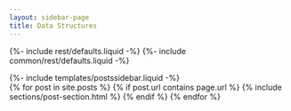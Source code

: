 ```yaml
---
layout: sidebar-page
title: Data Structures
---
```


<!-- blog -->
{%- include rest/defaults.liquid -%}
{%- include common/rest/defaults.liquid -%}
<section class="section">
  <div class="container">
    <div class="row">
      {%- include templates/postssidebar.liquid -%}
    </div>
  </div>
  <div class="container">
    <div class="row">
      {% for post in site.posts %}
        {% if post.url contains page.url %}
            {% include sections/post-section.html %}
        {% endif %}
      {% endfor %}
    </div>
  </div>
</section>

